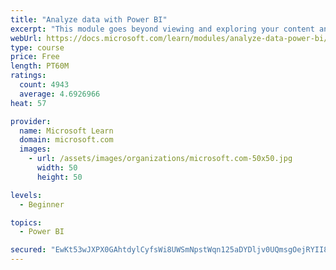 ```yaml
---
title: "Analyze data with Power BI"
excerpt: "This module goes beyond viewing and exploring your content and explains how to interact with it by working with reports and dashboards to uncover and share new business insights."
webUrl: https://docs.microsoft.com/learn/modules/analyze-data-power-bi/
type: course
price: Free
length: PT60M
ratings:
  count: 4943
  average: 4.6926966
heat: 57

provider:
  name: Microsoft Learn
  domain: microsoft.com
  images:
    - url: /assets/images/organizations/microsoft.com-50x50.jpg
      width: 50
      height: 50

levels:
  - Beginner

topics:
  - Power BI

secured: "EwKt53wJXPX0GAhtdylCyfsWi8UWSmNpstWqn125aDYDljv0UQmsgOejRYII8s28RMkaM9XWPLhFhmcM9pXdhclhckC1tUo3PL40/h9ZIwJvHxnr+rJh8sUaW9MBSY8ExWgwhmCIc1r6svZXO+neBSP7cWb4k/KUjrY8uovixHgutqVq8vB2rQzi6UHh3e+cydq+z3nUHzZ+zVnR1GukkmkLe8gPNb00utV16EZy1PiA+9Lksd6WWOSHgSM2PZZqzlPoGuRl+LUtPT9R0vDjwWtxH6m2AWfgS+mNhkh9EaECBjqrOG4ulOXXuUDacZNPZrIo8FJbXdTNa4bgLItpZitUDPJ1ZM3c2AAjKYokwHPBb1xMXyfl9kbsW1XEJS2YPytVmDYMjVx7H6gkos4lagPRNnzSOt+xpQ9SgVDddMs=;JRJ/Aa3hzch7Rwu3HkY9bw=="
---
```


